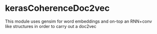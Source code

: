 # kerasCoherenceDoc2vec
This module uses gensim for word embeddings and on-top an RNN+conv like structures in order to carry out a  doc2vec 
